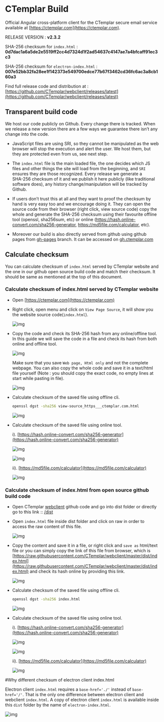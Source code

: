 # CTemplar Build

Official Angular cross-platform client for the CTemplar secure email service available at [https://ctemplar.com](https://ctemplar.com).

RELEASE VERSION : **v2.3.2**

SHA-256 checksum for `index.html` : **0d7dac1a6a5de2e5519ff2cc4d7324d1f2ad54637c4147ae7a4bfcaff91ec3c3**

SHA-256 checksum for `electron-index.html` : **007e52bb32fa28ee1f142373e549700edce77b67f3462cd36fc6ac3a8cb160a3**

Find full release code and distribution at : [https://github.com/CTemplar/webclient/releases/latest](https://github.com/CTemplar/webclient/releases/latest)


## Transparent build code

We host our code publicly on Github. Every change there is tracked.
When we release a new version there are a few ways we guarantee there isn’t any change into the code.

* JavaScript files are using SRI, so they cannot be manipulated as the web browser will stop the execution and alert the user. We host them, but they are protected even from us, see next step.

* The `index.html` file is the main loaded file, the one decides which JS files and other things the site will load from the beginning, and `SRI` ensures they are those recognized. Every release we generate a SHA‌-256 checksum of it and we publish it here publicly (like traditional software does), any history change/manipulation will be tracked by Github.

* If users don’t trust this at all and they want to proof the checksum by hand is very easy too and we encourage doing it.
  They can open the source code from their browser (right click, view source code) copy the whole and generate the SHA‌-256
  checksum using their favourite offline tool (openssl, sha256sum, etc)
  or online (https://hash.online-convert.com/sha256-generator, https://md5file.com/calculator, etc).

* Moreover our build is also directly served from github using github pages from [gh-pages](https://github.com/CTemplar/webclient/tree/gh-pages) branch.
  It can be accessed on [gh.ctemplar.com](https://gh.ctemplar.com/)



## Calculate checksum

You can calculate checksum of `index.html` served by CTemplar website and the one in our github open source build code
and match their checksum. It should be same as mentioned at the top of this document.

### Calculate checksum of index.html served by CTemplar website

* Open [https://ctemplar.com](https://ctemplar.com)

*  Right click, open menu and click on `View Page Source`, it will show you the website source code(`index.html`).

   ![img](/docs/images/right-click.png)

* Copy the code and check its SHA-256 hash from any online/offline tool. In this guide we will save the code in a file and check its hash
  from both online and offline tool.

  ![img](/docs/images/save-as-file.png)

  Make sure that you save `Web page, Html only` and not the complete webpage. You can also copy
  the whole code and save it in a text/html file yourself (Note : you should copy the exact code, no empty lines at start while pasting in file).

  ![img](/docs/images/save-as-html-only-file.png)

* Calculate checksum of the saved file using offline cli.

    ```bash
    openssl dgst -sha256 view-source_https___ctemplar.com.html
    ```

  ![img](/docs/images/calculate-hash-offline.png)

* Calculate checksum of the saved file using online tool.

  i). [https://hash.online-convert.com/sha256-generator](https://hash.online-convert.com/sha256-generator)

    ![img](/docs/images/calculate-hash-online-1.png)

    ![img](/docs/images/calculate-hash-online-1.1.png)

  ii). [https://md5file.com/calculator](https://md5file.com/calculator)

    ![img](/docs/images/calculate-hash-online-2.png)



### Calculate checksum of index.html from open source github build code

* Open CTemplar [webclient](https://github.com/CTemplar/webclient) github code and go into dist folder or directly go
  to this link :: [/dist](/dist)

* Open `index.html` file inside dist folder and click on raw in order to access the raw content of this file.

  ![img](/docs/images/hash-online-raw-1.png)

* Copy the content and save it in a file, or right click and `save as` html/text file or you can simply copy the link of this file from
  browser, which is [https://raw.githubusercontent.com/CTemplar/webclient/master/dist/index.html](https://raw.githubusercontent.com/CTemplar/webclient/master/dist/index.html)
  and check its hash online by providing this link.

  ![img](/docs/images/save-github-file1.png)


* Calculate checksum of the saved file using offline cli.

    ```bash
    openssl dgst -sha256 index.html
    ```

  ![img](/docs/images/calculate-hash-offline-github.png)

* Calculate checksum of the saved file using online tool.

  i). [https://hash.online-convert.com/sha256-generator](https://hash.online-convert.com/sha256-generator)

    ![img](/docs/images/calculate-hash-online-github.png)

    ![img](/docs/images/calculate-hash-online-github1.png)

  ii). [https://md5file.com/calculator](https://md5file.com/calculator)

    ![img](/docs/images/calculate-hash-online-github2.png)


#Why different checksum of electron client index.html

Electron client `index.html` requires a `base-href='./'` instead of `base-href='/'`.
That is the only one difference between electron client and webclient `index.html`.
A copy of electron client `index.html` is available inside this `dist` folder by the name of `electron-index.html`.

![img](/docs/images/electron-index-html-diff.png)

